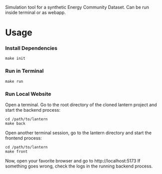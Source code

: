 Simulation tool for a synthetic Energy Community Dataset.
Can be run inside terminal or as webapp.

# Usage
### Install Dependencies
```
make init
```
### Run in Terminal
```
make run
```
### Run Local Website
Open a terminal. Go to the root directory of the cloned lantern project and start the backend process:
```
cd /path/to/lantern
make back
```
Open another terminal session, go to the lantern directory and start the frontend process:
```
cd /path/to/lantern
make front
```
Now, open your favorite browser and go to http://localhost:5173
If something goes wrong, check the logs in the running backend process.
